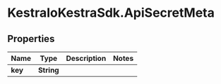 # KestraIoKestraSdk.ApiSecretMeta

## Properties

Name | Type | Description | Notes
------------ | ------------- | ------------- | -------------
**key** | **String** |  | 


